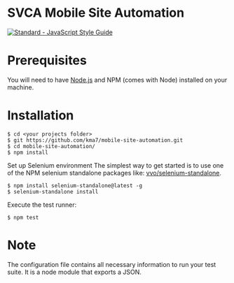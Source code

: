 # SVCA Mobile Site Automation

[![Standard - JavaScript Style Guide](https://img.shields.io/badge/code%20style-standard-brightgreen.svg)](http://standardjs.com/)

# Prerequisites
You will need to have [Node.js](https://nodejs.org/en/) and NPM (comes with Node) installed on your machine.

# Installation
	$ cd <your projects folder>
	$ git https://github.com/kma7/mobile-site-automation.git
	$ cd mobile-site-automation/
	$ npm install

Set up Selenium environment
The simplest way to get started is to use one of the NPM selenium standalone packages like: [vvo/selenium-standalone](https://github.com/vvo/selenium-standalone).

	$ npm install selenium-standalone@latest -g
	$ selenium-standalone install

Execute the test runner:

	$ npm test

# Note
The configuration file contains all necessary information to run your test suite. It is a node module that exports a JSON.
